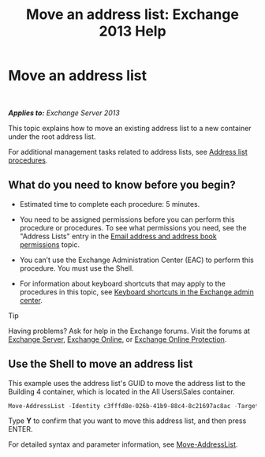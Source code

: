 ﻿---
title: 'Move an address list: Exchange 2013 Help'
TOCTitle: Move an address list
ms:assetid: c843bbd5-6c0e-41e1-b749-7ae87c1beb25
ms:mtpsurl: https://technet.microsoft.com/en-us/library/Bb124534(v=EXCHG.150)
ms:contentKeyID: 49289405
ms.date: 12/09/2016
mtps_version: v=EXCHG.150
---

# Move an address list

 

_**Applies to:** Exchange Server 2013_


This topic explains how to move an existing address list to a new container under the root address list.

For additional management tasks related to address lists, see [Address list procedures](address-list-procedures-exchange-2013-help.md).

## What do you need to know before you begin?

  - Estimated time to complete each procedure: 5 minutes.

  - You need to be assigned permissions before you can perform this procedure or procedures. To see what permissions you need, see the "Address Lists" entry in the [Email address and address book permissions](email-address-and-address-book-permissions-exchange-2013-help.md) topic.

  - You can’t use the Exchange Administration Center (EAC) to perform this procedure. You must use the Shell.

  - For information about keyboard shortcuts that may apply to the procedures in this topic, see [Keyboard shortcuts in the Exchange admin center](keyboard-shortcuts-in-the-exchange-admin-center-exchange-online-protection-help.md).


> [!TIP]
> Having problems? Ask for help in the Exchange forums. Visit the forums at <A href="https://go.microsoft.com/fwlink/p/?linkid=60612">Exchange Server</A>, <A href="https://go.microsoft.com/fwlink/p/?linkid=267542">Exchange Online</A>, or <A href="https://go.microsoft.com/fwlink/p/?linkid=285351">Exchange Online Protection</A>.



## Use the Shell to move an address list

This example uses the address list's GUID to move the address list to the Building 4 container, which is located in the All Users\\Sales container.

```powershell
Move-AddressList -Identity c3fffd8e-026b-41b9-88c4-8c21697ac8ac -Target "\All Users\Sales\Building4"
```

Type **Y** to confirm that you want to move this address list, and then press ENTER.

For detailed syntax and parameter information, see [Move-AddressList](https://technet.microsoft.com/en-us/library/bb124520\(v=exchg.150\)).

